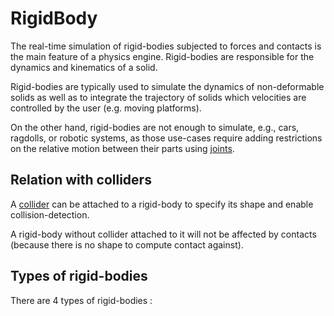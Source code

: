 # RigidBody

The real-time simulation of rigid-bodies subjected to forces and contacts is the main feature of a physics engine. Rigid-bodies are responsible for the dynamics and kinematics of a solid.

Rigid-bodies are typically used to simulate the dynamics of non-deformable solids as well as to integrate the trajectory of solids which velocities are controlled by the user (e.g. moving platforms).

On the other hand, rigid-bodies are not enough to simulate, e.g., cars, ragdolls, or robotic systems, as those use-cases require adding restrictions on the relative motion between their parts using [joints](/guide/physics/joints).

## Relation with colliders

A [collider](/guide/physics/colliders) can be attached to a rigid-body to specify its shape and enable collision-detection.

A rigid-body without collider attached to it will not be affected by contacts (because there is no shape to compute contact against).

## Types of rigid-bodies

There are 4 types of rigid-bodies :
